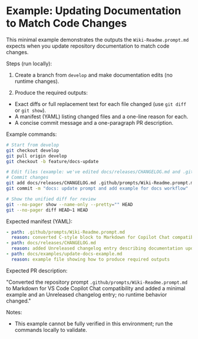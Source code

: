 # Example: Updating Documentation to Match Code Changes

This minimal example demonstrates the outputs the `Wiki-Readme.prompt.md` expects when you update repository documentation to match code changes.

Steps (run locally):

1. Create a branch from `develop` and make documentation edits (no runtime changes).

2. Produce the required outputs:

- Exact diffs or full replacement text for each file changed (use `git diff` or `git show`).
- A manifest (YAML) listing changed files and a one-line reason for each.
- A concise commit message and a one-paragraph PR description.

Example commands:

```bash
# Start from develop
git checkout develop
git pull origin develop
git checkout -b feature/docs-update

# Edit files (example: we've edited docs/releases/CHANGELOG.md and .github/prompts/Wiki-Readme.prompt.md)
# Commit changes
git add docs/releases/CHANGELOG.md .github/prompts/Wiki-Readme.prompt.md docs/examples/update-docs-example.md
git commit -m "docs: update prompt and add example for docs workflow"

# Show the unified diff for review
git --no-pager show --name-only --pretty="" HEAD
git --no-pager diff HEAD~1 HEAD
```

Expected manifest (YAML):

```yaml
- path: .github/prompts/Wiki-Readme.prompt.md
  reason: converted C-style block to Markdown for Copilot Chat compatibility
- path: docs/releases/CHANGELOG.md
  reason: added Unreleased changelog entry describing documentation updates
- path: docs/examples/update-docs-example.md
  reason: example file showing how to produce required outputs
```

Expected PR description:

"Converted the repository prompt `.github/prompts/Wiki-Readme.prompt.md` to Markdown for VS Code Copilot Chat compatibility and added a minimal example and an Unreleased changelog entry; no runtime behavior changed."

Notes:

- This example cannot be fully verified in this environment; run the commands locally to validate.
